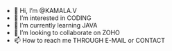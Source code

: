 - 👋 Hi, I’m @KAMALA.V
- 👀 I’m interested in CODING
- 🌱 I’m currently learning JAVA
- 💞️ I’m looking to collaborate on ZOHO
- 📫 How to reach me THROUGH E-MAIL or CONTACT

